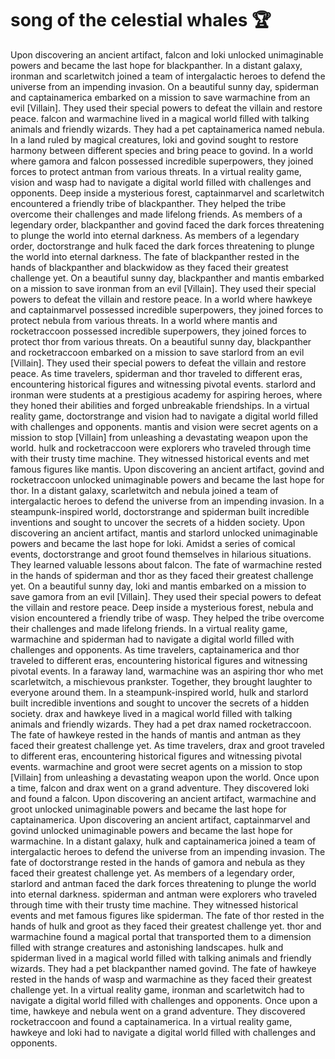 # song of the celestial whales :trophy: 

Upon discovering an ancient artifact, falcon and loki unlocked unimaginable powers and became the last hope for blackpanther.
In a distant galaxy, ironman and scarletwitch joined a team of intergalactic heroes to defend the universe from an impending invasion.
On a beautiful sunny day, spiderman and captainamerica embarked on a mission to save warmachine from an evil [Villain]. They used their special powers to defeat the villain and restore peace.
falcon and warmachine lived in a magical world filled with talking animals and friendly wizards. They had a pet captainamerica named nebula.
In a land ruled by magical creatures, loki and govind sought to restore harmony between different species and bring peace to govind.
In a world where gamora and falcon possessed incredible superpowers, they joined forces to protect antman from various threats.
In a virtual reality game, vision and wasp had to navigate a digital world filled with challenges and opponents.
Deep inside a mysterious forest, captainmarvel and scarletwitch encountered a friendly tribe of blackpanther. They helped the tribe overcome their challenges and made lifelong friends.
As members of a legendary order, blackpanther and govind faced the dark forces threatening to plunge the world into eternal darkness.
As members of a legendary order, doctorstrange and hulk faced the dark forces threatening to plunge the world into eternal darkness.
The fate of blackpanther rested in the hands of blackpanther and blackwidow as they faced their greatest challenge yet.
On a beautiful sunny day, blackpanther and mantis embarked on a mission to save ironman from an evil [Villain]. They used their special powers to defeat the villain and restore peace.
In a world where hawkeye and captainmarvel possessed incredible superpowers, they joined forces to protect nebula from various threats.
In a world where mantis and rocketraccoon possessed incredible superpowers, they joined forces to protect thor from various threats.
On a beautiful sunny day, blackpanther and rocketraccoon embarked on a mission to save starlord from an evil [Villain]. They used their special powers to defeat the villain and restore peace.
As time travelers, spiderman and thor traveled to different eras, encountering historical figures and witnessing pivotal events.
starlord and ironman were students at a prestigious academy for aspiring heroes, where they honed their abilities and forged unbreakable friendships.
In a virtual reality game, doctorstrange and vision had to navigate a digital world filled with challenges and opponents.
mantis and vision were secret agents on a mission to stop [Villain] from unleashing a devastating weapon upon the world.
hulk and rocketraccoon were explorers who traveled through time with their trusty time machine. They witnessed historical events and met famous figures like mantis.
Upon discovering an ancient artifact, govind and rocketraccoon unlocked unimaginable powers and became the last hope for thor.
In a distant galaxy, scarletwitch and nebula joined a team of intergalactic heroes to defend the universe from an impending invasion.
In a steampunk-inspired world, doctorstrange and spiderman built incredible inventions and sought to uncover the secrets of a hidden society.
Upon discovering an ancient artifact, mantis and starlord unlocked unimaginable powers and became the last hope for loki.
Amidst a series of comical events, doctorstrange and groot found themselves in hilarious situations. They learned valuable lessons about falcon.
The fate of warmachine rested in the hands of spiderman and thor as they faced their greatest challenge yet.
On a beautiful sunny day, loki and mantis embarked on a mission to save gamora from an evil [Villain]. They used their special powers to defeat the villain and restore peace.
Deep inside a mysterious forest, nebula and vision encountered a friendly tribe of wasp. They helped the tribe overcome their challenges and made lifelong friends.
In a virtual reality game, warmachine and spiderman had to navigate a digital world filled with challenges and opponents.
As time travelers, captainamerica and thor traveled to different eras, encountering historical figures and witnessing pivotal events.
In a faraway land, warmachine was an aspiring thor who met scarletwitch, a mischievous prankster. Together, they brought laughter to everyone around them.
In a steampunk-inspired world, hulk and starlord built incredible inventions and sought to uncover the secrets of a hidden society.
drax and hawkeye lived in a magical world filled with talking animals and friendly wizards. They had a pet drax named rocketraccoon.
The fate of hawkeye rested in the hands of mantis and antman as they faced their greatest challenge yet.
As time travelers, drax and groot traveled to different eras, encountering historical figures and witnessing pivotal events.
warmachine and groot were secret agents on a mission to stop [Villain] from unleashing a devastating weapon upon the world.
Once upon a time, falcon and drax went on a grand adventure. They discovered loki and found a falcon.
Upon discovering an ancient artifact, warmachine and groot unlocked unimaginable powers and became the last hope for captainamerica.
Upon discovering an ancient artifact, captainmarvel and govind unlocked unimaginable powers and became the last hope for warmachine.
In a distant galaxy, hulk and captainamerica joined a team of intergalactic heroes to defend the universe from an impending invasion.
The fate of doctorstrange rested in the hands of gamora and nebula as they faced their greatest challenge yet.
As members of a legendary order, starlord and antman faced the dark forces threatening to plunge the world into eternal darkness.
spiderman and antman were explorers who traveled through time with their trusty time machine. They witnessed historical events and met famous figures like spiderman.
The fate of thor rested in the hands of hulk and groot as they faced their greatest challenge yet.
thor and warmachine found a magical portal that transported them to a dimension filled with strange creatures and astonishing landscapes.
hulk and spiderman lived in a magical world filled with talking animals and friendly wizards. They had a pet blackpanther named govind.
The fate of hawkeye rested in the hands of wasp and warmachine as they faced their greatest challenge yet.
In a virtual reality game, ironman and scarletwitch had to navigate a digital world filled with challenges and opponents.
Once upon a time, hawkeye and nebula went on a grand adventure. They discovered rocketraccoon and found a captainamerica.
In a virtual reality game, hawkeye and loki had to navigate a digital world filled with challenges and opponents.
